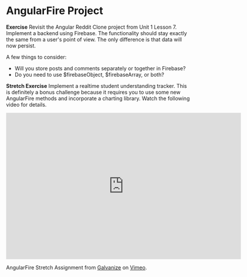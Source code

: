 # AngularFire Project

**Exercise** Revisit the Angular Reddit Clone project from Unit 1 Lesson 7.  Implement a backend using Firebase. The functionality should stay exactly the same from a user's point of view.  The only difference is that data will now persist.  

A few things to consider:

* Will you store posts and comments separately or together in Firebase?
* Do you need to use $firebaseObject, $firebaseArray, or both?

**Stretch Exercise** Implement a realtime student understanding tracker.  This is definitely a bonus challenge because it requires you to use some new AngularFire methods and incorporate a charting library. Watch the following video for details.

<iframe src="https://player.vimeo.com/video/136844717" width="640" height="400" frameborder="0" webkitallowfullscreen mozallowfullscreen allowfullscreen></iframe>
<p>AngularFire Stretch Assignment from <a href="https://vimeo.com/galvanizehq">Galvanize</a> on <a href="https://vimeo.com">Vimeo</a>.</p>
